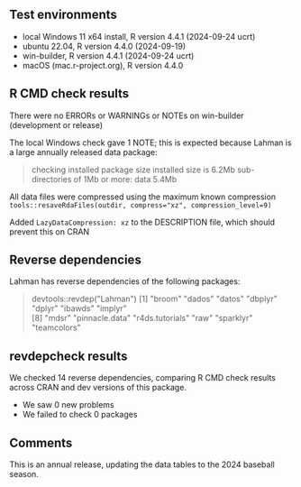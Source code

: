 ## Test environments
- local Windows 11 x64 install, R version 4.4.1 (2024-09-24 ucrt)
- ubuntu 22.04, R version 4.4.0 (2024-09-19)
- win-builder, R version 4.4.1 (2024-09-24 ucrt)
- macOS (mac.r-project.org), R version 4.4.0

## R CMD check results
There were no ERRORs or WARNINGs or NOTEs on win-builder (development or release)

The local Windows check gave 1 NOTE; this is expected because Lahman is a large annually released data package:  

> checking installed package size
>    installed size is  6.2Mb
>    sub-directories of 1Mb or more:
>      data   5.4Mb

All data files were compressed using the maximum known compression `tools::resaveRdaFiles(outdir, compress="xz", compression_level=9)`

Added `LazyDataCompression: xz` to the DESCRIPTION file, which should prevent this on CRAN

## Reverse dependencies

Lahman has reverse dependencies of the following packages:

> devtools::revdep("Lahman")
 [1] "broom"          "dados"          "datos"          "dbplyr"         "dplyr"          "ibawds"         "implyr"        
 [8] "mdsr"           "pinnacle.data"  "r4ds.tutorials" "raw"            "sparklyr"       "teamcolors"   

## revdepcheck results

We checked 14 reverse dependencies, comparing R CMD check results across CRAN and dev versions of this package.

 * We saw 0 new problems
 * We failed to check 0 packages


## Comments
This is an annual release, updating the data tables to the 2024 baseball season.

